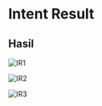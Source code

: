 # Intent Result
## Hasil

![IR1](https://user-images.githubusercontent.com/63852448/109030454-6694eb00-76f6-11eb-937f-80adb47b2018.jpg)

![IR2](https://user-images.githubusercontent.com/63852448/109030444-64cb2780-76f6-11eb-9a40-0bd545adf7c6.jpg)

![IR3](https://user-images.githubusercontent.com/63852448/109030451-6694eb00-76f6-11eb-9226-f516b84f28b3.jpg)
